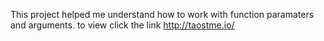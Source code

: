 This project helped me understand how to work with function paramaters and arguments.
to view click the link  http://taostme.io/
